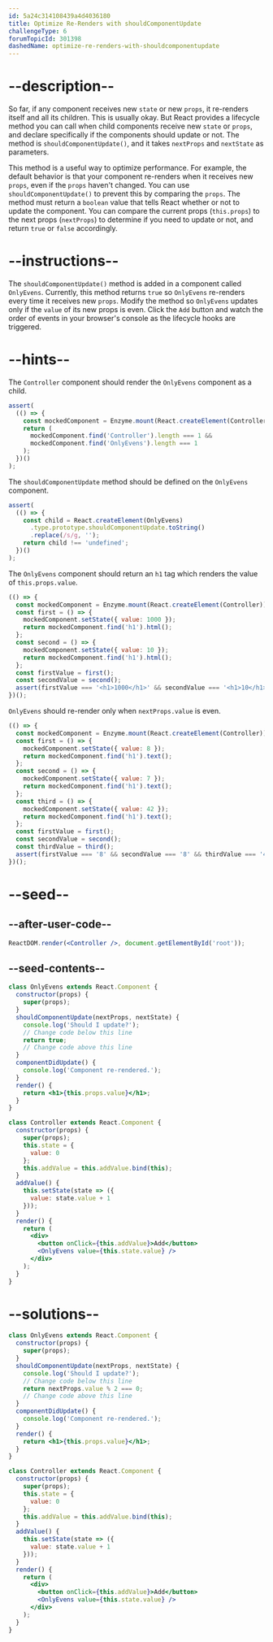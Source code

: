 ```yaml
---
id: 5a24c314108439a4d4036180
title: Optimize Re-Renders with shouldComponentUpdate
challengeType: 6
forumTopicId: 301398
dashedName: optimize-re-renders-with-shouldcomponentupdate
---
```


# --description--

So far, if any component receives new `state` or new `props`, it re-renders itself and all its children. This is usually okay. But React provides a lifecycle method you can call when child components receive new `state` or `props`, and declare specifically if the components should update or not. The method is `shouldComponentUpdate()`, and it takes `nextProps` and `nextState` as parameters.

This method is a useful way to optimize performance. For example, the default behavior is that your component re-renders when it receives new `props`, even if the `props` haven't changed. You can use `shouldComponentUpdate()` to prevent this by comparing the `props`. The method must return a `boolean` value that tells React whether or not to update the component. You can compare the current props (`this.props`) to the next props (`nextProps`) to determine if you need to update or not, and return `true` or `false` accordingly.

# --instructions--

The `shouldComponentUpdate()` method is added in a component called `OnlyEvens`. Currently, this method returns `true` so `OnlyEvens` re-renders every time it receives new `props`. Modify the method so `OnlyEvens` updates only if the `value` of its new props is even. Click the `Add` button and watch the order of events in your browser's console as the lifecycle hooks are triggered.

# --hints--

The `Controller` component should render the `OnlyEvens` component as a child.

```js
assert(
  (() => {
    const mockedComponent = Enzyme.mount(React.createElement(Controller));
    return (
      mockedComponent.find('Controller').length === 1 &&
      mockedComponent.find('OnlyEvens').length === 1
    );
  })()
);
```

The `shouldComponentUpdate` method should be defined on the `OnlyEvens` component.

```js
assert(
  (() => {
    const child = React.createElement(OnlyEvens)
      .type.prototype.shouldComponentUpdate.toString()
      .replace(/s/g, '');
    return child !== 'undefined';
  })()
);
```

The `OnlyEvens` component should return an `h1` tag which renders the value of `this.props.value`.

```js
(() => {
  const mockedComponent = Enzyme.mount(React.createElement(Controller));
  const first = () => {
    mockedComponent.setState({ value: 1000 });
    return mockedComponent.find('h1').html();
  };
  const second = () => {
    mockedComponent.setState({ value: 10 });
    return mockedComponent.find('h1').html();
  };
  const firstValue = first();
  const secondValue = second();
  assert(firstValue === '<h1>1000</h1>' && secondValue === '<h1>10</h1>');
})();
```

`OnlyEvens` should re-render only when `nextProps.value` is even.

```js
(() => {
  const mockedComponent = Enzyme.mount(React.createElement(Controller));
  const first = () => {
    mockedComponent.setState({ value: 8 });
    return mockedComponent.find('h1').text();
  };
  const second = () => {
    mockedComponent.setState({ value: 7 });
    return mockedComponent.find('h1').text();
  };
  const third = () => {
    mockedComponent.setState({ value: 42 });
    return mockedComponent.find('h1').text();
  };
  const firstValue = first();
  const secondValue = second();
  const thirdValue = third();
  assert(firstValue === '8' && secondValue === '8' && thirdValue === '42');
})();
```

# --seed--

## --after-user-code--

```jsx
ReactDOM.render(<Controller />, document.getElementById('root'));
```

## --seed-contents--

```jsx
class OnlyEvens extends React.Component {
  constructor(props) {
    super(props);
  }
  shouldComponentUpdate(nextProps, nextState) {
    console.log('Should I update?');
    // Change code below this line
    return true;
    // Change code above this line
  }
  componentDidUpdate() {
    console.log('Component re-rendered.');
  }
  render() {
    return <h1>{this.props.value}</h1>;
  }
}

class Controller extends React.Component {
  constructor(props) {
    super(props);
    this.state = {
      value: 0
    };
    this.addValue = this.addValue.bind(this);
  }
  addValue() {
    this.setState(state => ({
      value: state.value + 1
    }));
  }
  render() {
    return (
      <div>
        <button onClick={this.addValue}>Add</button>
        <OnlyEvens value={this.state.value} />
      </div>
    );
  }
}
```

# --solutions--

```jsx
class OnlyEvens extends React.Component {
  constructor(props) {
    super(props);
  }
  shouldComponentUpdate(nextProps, nextState) {
    console.log('Should I update?');
    // Change code below this line
    return nextProps.value % 2 === 0;
    // Change code above this line
  }
  componentDidUpdate() {
    console.log('Component re-rendered.');
  }
  render() {
    return <h1>{this.props.value}</h1>;
  }
}

class Controller extends React.Component {
  constructor(props) {
    super(props);
    this.state = {
      value: 0
    };
    this.addValue = this.addValue.bind(this);
  }
  addValue() {
    this.setState(state => ({
      value: state.value + 1
    }));
  }
  render() {
    return (
      <div>
        <button onClick={this.addValue}>Add</button>
        <OnlyEvens value={this.state.value} />
      </div>
    );
  }
}
```